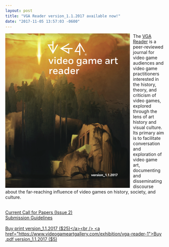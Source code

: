 ```yaml
---
layout: post
title: "VGA Reader version_1.1.2017 available now!"
date: "2017-11-05 13:57:03 -0600"
---
```

<img src="/assets/images/Reader_Cover.png" align="left" style="padding-right:10px;">
<p>
The <a href="https://www.videogameartgallery.com/vga-reader">VGA Reader</a> is a peer-reviewed journal for video game audiences and video game practitioners interested in the history, theory, and criticism of video games, explored through the lens of art history and visual culture. Its primary aim is to facilitate conversation and exploration of video game art, documenting and disseminating discourse about the far-reaching influence of video games on history, society, and culture.<br /><br />

<a href="https://static1.squarespace.com/static/536e4963e4b096ba2b58a3af/t/5a2dc70d9140b7d491bf2204/1512949521340/VGA+Reader+Call+for+Papers+-+Issue+2.pdf">Current Call for Papers (Issue 2)</a><br />
<a href="https://static1.squarespace.com/static/536e4963e4b096ba2b58a3af/t/580a642a29687f7ebff52293/1477076011100/VGAReaderSUBMISSIONGUIDELINES.pdf">Submission Guidelines</a><br />
<br />
<a href="http://www.blurb.com/b/8254635">Buy print version_1.1.2017 ($25)</a><br />
<a href="https://www.videogameartgallery.com/exhibition/vga-reader-1">Buy .pdf version_1.1.2017 ($5)</a><br />
